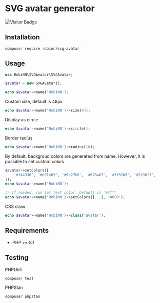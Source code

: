 # SVG avatar generator

![Visitor Badge](https://visitor-badge.laobi.icu/badge?page_id=RobiNN1.SVG-Avatar)

## Installation

```
composer require robinn/svg-avatar
```

## Usage

```php
use RobiNN\SVGAvatar\SVGAvatar;

$avatar = new SVGAvatar();

echo $avatar->name('RobiNN');
```

Custom size, default is 48px

```php
echo $avatar->name('RobiNN')->size(64);
```

Display as circle

```php
echo $avatar->name('RobiNN')->circle();
```

Border radius

```php
echo $avatar->name('RobiNN')->radius(10);
```

By default, backgroud colors are generated from name.
However, it is possible to set custom colors

```php
$avatar->setColors([
    '#f44336', '#e91e63', '#9c27b0', '#673ab7', '#3f51b5', '#2196f3',
]);
echo $avatar->name('RobiNN');

// If needed, can set text color. Default is '#fff'
echo $avatar->name('RobiNN')->setColors([...], '#000');
```

CSS class

```php
echo $avatar->name('RobiNN')->class('avatar');
```

## Requirements

- PHP >= 8.1

## Testing

PHPUnit

```
composer test
```

PHPStan

```
composer phpstan
```
